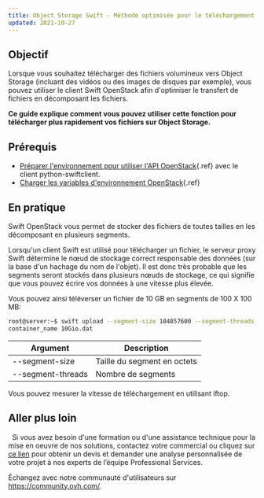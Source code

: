 ```yaml
---
title: Object Storage Swift - Méthode optimisée pour le téléchargement de fichiers vers Object Storage
updated: 2021-10-27
---
```


## Objectif

Lorsque vous souhaitez télécharger des fichiers volumineux vers Object Storage (incluant des vidéos ou des images de disques par exemple), vous pouvez utiliser le client Swift OpenStack afin d'optimiser le transfert de fichiers en décomposant les fichiers.

**Ce guide explique comment vous pouvez utiliser cette fonction pour télécharger plus rapidement vos fichiers sur Object Storage.**

## Prérequis

- [Préparer l'environnement pour utiliser l'API OpenStack](prepare_the_environment_for_using_the_openstack_api1.){.ref} avec le client python-swiftclient.
- [Charger les variables d'environnement OpenStack](loading_openstack_environment_variables1.){.ref}

## En pratique

Swift OpenStack vous permet de stocker des fichiers de toutes tailles en les décomposant en plusieurs segments.

Lorsqu'un client Swift est utilisé pour télécharger un fichier, le serveur proxy Swift détermine le nœud de stockage correct responsable des données (sur la base d'un hachage du nom de l'objet). Il est donc très probable que les segments seront stockés dans plusieurs nœuds de stockage, ce qui signifie que vous pouvez écrire vos données à une vitesse plus élevée.

Vous pouvez ainsi téléverser un fichier de 10 GB en segments de 100 X 100 MB:

```bash
root@server:~$ swift upload --segment-size 104857600 --segment-threads 100
container_name 10Gio.dat
```

|Argument|Description|
|---|---|
|--segment-size|Taille du segment en octets|
|--segment-threads|Nombre de segments|

Vous pouvez mesurer la vitesse de téléchargement en utilisant iftop.

## Aller plus loin
 
Si vous avez besoin d'une formation ou d'une assistance technique pour la mise en oeuvre de nos solutions, contactez votre commercial ou cliquez sur [ce lien](https://www.ovhcloud.com/fr-ca/professional-services/) pour obtenir un devis et demander une analyse personnalisée de votre projet à nos experts de l’équipe Professional Services.

Échangez avec notre communauté d'utilisateurs sur <https://community.ovh.com/>.
